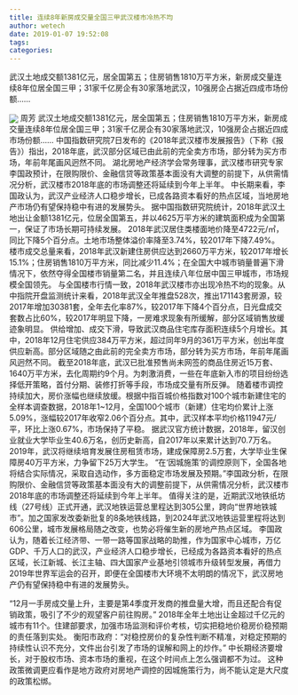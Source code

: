 ```yaml
---
title: 连续8年新房成交量全国三甲武汉楼市冷热不均
author: wetech
date: 2019-01-07 19:52:08
tags: 
categories: 
---
```

武汉土地成交额1381亿元，居全国第五；住房销售1810万平方米，新房成交量连续8年位居全国三甲；31家千亿房企有30家落地武汉，10强房企占据近四成市场份额……
<!-- more -->
<img align="center" border="0" src="https://imgcdn.yicai.com/uppics/images/2019/01/142762f27897560394bea1bc662c68e9.jpg" />
周芳
武汉土地成交额1381亿元，居全国第五；住房销售1810万平方米，新房成交量连续8年位居全国三甲；31家千亿房企有30家落地武汉，10强房企占据近四成市场份额……
中国指数研究院7日发布的《2018年武汉楼市发展报告》（下称《报告》）指出，2018年底，武汉部分区域已由此前的完全卖方市场，部分转为买方市场，年前年尾画风迥然不同。
湖北房地产经济学会常务理事，武汉楼市研究专家李国政预计，在限购限价、金融信贷等政策基本面没有大调整的前提下，从供需情况分析，武汉楼市2018年底的市场调整还将延续到今年上半年。
中长期来看，李国政认为，武汉产业经济人口稳步增长，已成各路资本看好的热点区域，当地房地产市场仍有望保持稳中有进的发展势头。
据中国指数研究院统计，2018年武汉土地出让金额1381亿元，位居全国第五，并以4625万平方米的建筑面积成为全国第一，保证了市场长期可持续发展。
2018年武汉居住类楼面地价降至4722元/㎡，同比下降5个百分点。土地市场整体溢价率降至3.74%，较2017年下降7.49%。
楼市成交总量来看，2018年武汉新建住房供应达到2660万平方米，较2017年增长15.1%；住房销售1810万平方米，同比减少11.4%；在全国大中城市销量普遍下滑情况下，依然夺得全国楼市销量第二名，并且连续八年位居中国三甲城市，市场规模全国领先。
与全国楼市行情一致，2018年武汉楼市亦出现冷热不均的现象。从中指院开盘监测统计来看，2018年武汉全年推盘528次，推出171143套房源，较2017年增加30381套，全年去化率87%，较2017年下降4个百分点，日光盘成交套数占比60%，较2017年明显下降，一房难求现象有所缓解，部分区域销售放缓迹象明显。
供给增加、成交下滑，导致武汉商品住宅库存面积连续5个月增长。其中，2018年12月住宅供应384万平方米，超过同年9月的361万平方米，创出年度供应新高。部分区域随之由此前的完全卖方市场，部分转为买方市场，年前年尾画风迥然不同。
截至2018年底，武汉已批准预售尚未网签的商品住房近15万套、1640万平方米，去化周期约9个月。为刺激消费，一些在年底新入市的项目纷纷选择低开策略，首付分期、装修打折等手段，市场成交量有所反弹。
随着楼市调控持续加大，房价涨幅也继续放缓。根据中指百城价格指数对100个城市新建住宅的全样本调查数据，2018年1~12月，全国100个城市（新建）住宅均价累计上涨5.09%，涨幅较2017年收窄2.06个百分点。其中，武汉样本平均价格11947元/平，环比上涨0.67%，市场保持了平稳。
据武汉官方统计数据，2018年，留汉创业就业大学毕业生40.6万名，创历史新高，自2017年以来累计达到70.7万名。2019年，武汉将继续培育发展住房租赁市场，建成保障房2.5万套，大学毕业生保障房40万平方米，力争留下25万大学生。
“在‘因城施策’的调控原则下，全国各地将结合实际情况，采取自选动作，多方面稳定市场发展及预期。”李国政分析，在限购限价、金融信贷等政策基本面没有大的调整前提下，从供需情况分析，武汉楼市2018年底的市场调整还将延续到今年上半年。
值得关注的是，近期武汉地铁纸坊线（27号线）正式开通，武汉地铁运营总里程达到305公里，跨向“世界地铁城市”。加之国家发改委新批复的8条地铁线路，到2024年武汉地铁运营里程将达到606公里，城市发展格局随之改变，也势必将催生新的房地产热点区域。
李国政认为，随着长江经济带、一带一路等国家战略的助推，作为国家中心城市，万亿GDP、千万人口的武汉，产业经济人口稳步增长，已经成为各路资本看好的热点区域，长江新城、长江主轴、四大国家产业基地引领城市升级转型发展，再借力2019年世界军运会的召开，即便在全国楼市大环境不太明朗的情况下，武汉房地产仍有望保持稳中有进的发展势头。
 
 
“12月一手房成交量上升，主要是第4季度开发商的推盘量大增，而且还配合有促销政策，吸引了不少的观望客户前往购房。”
2018年全年土地出让金超过千亿元的城市有11个。住建部要求，加强市场监测和评价考核，切实把稳地价稳房价稳预期的责任落到实处。
衡阳市政府：“对稳控房价的复杂性判断不精准，对稳定预期的持续性认识不充分，文件出台引发了市场的误解和网上的炒作。”
中长期经济要增长，对于股权市场、资本市场的重视，在这个时间点上怎么强调都不为过。
这种政策微调更应看作是地方政府对房地产调控的因城施策行为，尚不能认定是大尺度的政策松绑。
